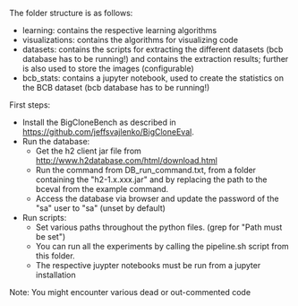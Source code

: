 The folder structure is as follows:
- learning: contains the respective learning algorithms
- visualizations: contains the algorithms for visualizing code
- datasets: contains the scripts for extracting the different datasets (bcb database has to be running!) and contains the extraction results; further is also used to store the images (configurable)
- bcb_stats: contains a jupyter notebook, used to create the statistics on the BCB dataset (bcb database has to be running!)


First steps:
- Install the BigCloneBench as described in https://github.com/jeffsvajlenko/BigCloneEval.
- Run the database:
  - Get the h2 client jar file from http://www.h2database.com/html/download.html
  - Run the command from DB_run_command.txt, from a folder containing the "h2-1.x.xxx.jar" and by replacing the path to the bceval from the example command.
  - Access the database via browser and update the password of the "sa" user to "sa" (unset by default)
- Run scripts:
  - Set various paths throughout the python files. (grep for "Path must be set")
  - You can run all the experiments by calling the pipeline.sh script from this folder.
  - The respective juypter notebooks must be run from a jupyter installation 

Note: You might encounter various dead or out-commented code
